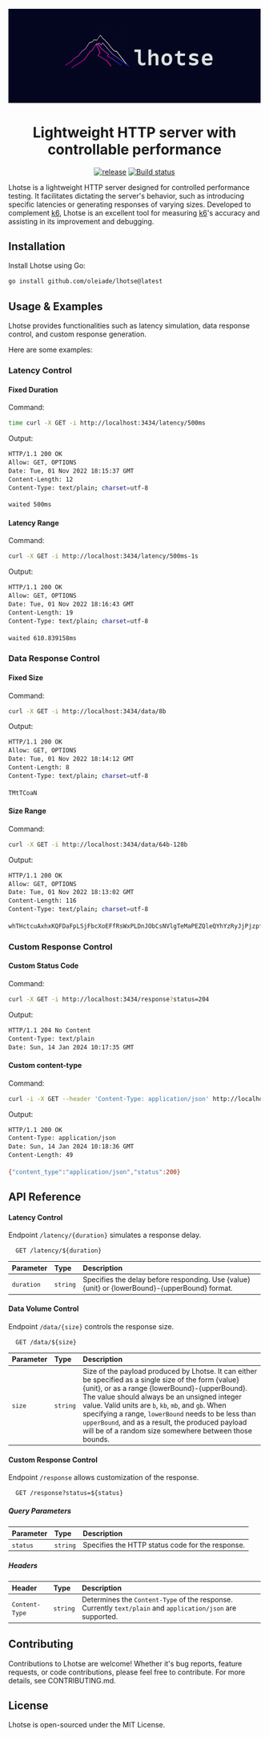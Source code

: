 <p style="text-align: center"><img src="logo.png" alt="lhotse logo"/></p>
<h1 style="text-align: center">Lightweight HTTP server with controllable performance</h1>

<p style="text-align: center">
    <a href="https://github.com/oleiade/lhotse/releases"><img src="https://img.shields.io/github/release/oleiade/lhotse.svg" alt="release"></a>
    <a href="https://github.com/oleiade/lhotse/actions/workflows/build.yml"><img src="https://github.com/oleiade/lhotse/actions/workflows/build.yml/badge.svg" alt="Build status"></a>
</p>

Lhotse is a lightweight HTTP server designed for controlled performance testing.
It facilitates dictating the server's behavior, such as introducing specific latencies or generating responses of varying sizes.
Developed to complement [k6](https://github.com/grafana/k6), Lhotse is an excellent tool for measuring [k6](https://github.com/grafana/k6)'s  accuracy and assisting in its improvement and debugging.

## Installation

Install Lhotse using Go:

```bash
go install github.com/oleiade/lhotse@latest
```

## Usage & Examples

Lhotse provides functionalities such as latency simulation, data response control, and custom response generation.

Here are some examples:

### Latency Control

#### Fixed Duration

Command:
```bash
time curl -X GET -i http://localhost:3434/latency/500ms
```

Output:
```bash
HTTP/1.1 200 OK
Allow: GET, OPTIONS
Date: Tue, 01 Nov 2022 18:15:37 GMT
Content-Length: 12
Content-Type: text/plain; charset=utf-8

waited 500ms
```

#### Latency Range

Command:
```bash
curl -X GET -i http://localhost:3434/latency/500ms-1s
```

Output:
```bash
HTTP/1.1 200 OK
Allow: GET, OPTIONS
Date: Tue, 01 Nov 2022 18:16:43 GMT
Content-Length: 19
Content-Type: text/plain; charset=utf-8

waited 610.839158ms
```

### Data Response Control

#### Fixed Size

Command:
```bash
curl -X GET -i http://localhost:3434/data/8b
```

Output:
```bash
HTTP/1.1 200 OK
Allow: GET, OPTIONS
Date: Tue, 01 Nov 2022 18:14:12 GMT
Content-Length: 8
Content-Type: text/plain; charset=utf-8

TMtTCoaN
```

#### Size Range

Command:
```bash
curl -X GET -i http://localhost:3434/data/64b-128b
```

Output:
```bash
HTTP/1.1 200 OK
Allow: GET, OPTIONS
Date: Tue, 01 Nov 2022 18:13:02 GMT
Content-Length: 116
Content-Type: text/plain; charset=utf-8

whTHctcuAxhxKQFDaFpLSjFbcXoEFfRsWxPLDnJObCsNVlgTeMaPEZQleQYhYzRyJjPjzpfRFEgmotaFetHsbZRjxAwnwekrBEmfdzdcEkXBAkjQZLCt
```

### Custom Response Control

#### Custom Status Code

Command:
```bash
curl -X GET -i http://localhost:3434/response?status=204
```

Output:
```bash
HTTP/1.1 204 No Content
Content-Type: text/plain
Date: Sun, 14 Jan 2024 10:17:35 GMT
```

#### Custom content-type

Command:
```bash
curl -i -X GET --header 'Content-Type: application/json' http://localhost:3434/response
```

Output:
```bash
HTTP/1.1 200 OK
Content-Type: application/json
Date: Sun, 14 Jan 2024 10:18:36 GMT
Content-Length: 49

{"content_type":"application/json","status":200}
```

## API Reference

#### Latency Control

Endpoint `/latency/{duration}` simulates a response delay.

```http
  GET /latency/${duration}
```

| Parameter  | Type     | Description                                                                                   |
|:-----------|:---------|:----------------------------------------------------------------------------------------------|
| `duration` | `string` | Specifies the delay before responding. Use {value}{unit} or {lowerBound}-{upperBound} format. |

#### Data Volume Control

Endpoint `/data/{size}` controls the response size.

```http
  GET /data/${size}
```

| Parameter | Type     | Description                                                                                                                                                                                                                                                                                                                                                                                                                       |
|:----------|:---------|:----------------------------------------------------------------------------------------------------------------------------------------------------------------------------------------------------------------------------------------------------------------------------------------------------------------------------------------------------------------------------------------------------------------------------------|
| `size`    | `string` | Size of the payload produced by Lhotse. It can either be specified as a single size of the form {value}{unit}, or as a range {lowerBound}-{upperBound}. The value should always be an unsigned integer value. Valid units are `b`, `kb`, `mb`, and `gb`. When specifying a range, `lowerBound` needs to be less than `upperBound`, and as a result, the produced payload will be of a random size somewhere between those bounds. |

#### Custom Response Control

Endpoint `/response` allows customization of the response.

```http
  GET /response?status=${status}
```

##### Query Parameters

| Parameter | Type     | Description                                      |
|:----------|:---------|:-------------------------------------------------|
| `status`  | `string` | Specifies the HTTP status code for the response. |

##### Headers

| Header         | Type     | Description                                                                                                 |
|:---------------|:---------|:------------------------------------------------------------------------------------------------------------|
| `Content-Type` | `string` | Determines the `Content-Type` of the response. Currently `text/plain` and `application/json` are supported. |

## Contributing
Contributions to Lhotse are welcome! Whether it's bug reports, feature requests, or code contributions, please feel free to contribute. For more details, see CONTRIBUTING.md.

## License
Lhotse is open-sourced under the MIT License.